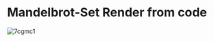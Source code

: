 # Mandelbrot-Set Render from code
![7cgmc1](https://user-images.githubusercontent.com/102336688/221380917-029f41d1-edab-4ccb-9f3b-2d60cb87c34d.gif)

